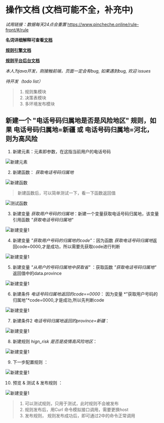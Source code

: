 # 操作文档 (文档可能不全，补充中)

*试用链接：数据每天24点会重置* https://www.pincheche.online/rule-front/#/rule

**名词详细解释可查看[文档](https://github.com/zjb-it/rule-engine/blob/master/README.md)**

**[规则引擎文档](https://github.com/zjb-it/rule-engine/blob/master/README.md)**

**[规则平台后台文档](https://github.com/zjb-it/rule-platform-server/blob/master/README.md)**

*本人为java开发，刚接触前端，页面一定会有bug, 如果遇到bug, 欢迎 issues*

*待开发（todo list）*
>1. 规则集模块
>2. 决策表模块
>3. 多环境发布模块


## 新建一个 "电话号码归属地是否是风险地区" 规则，如果 电话号码归属地=新疆 或 电话号码归属地=河北，则为高风险

1. 新建元素：元素即参数，在这指当前用户的电话号码

![新建元素](https://github.com/zjb-it/rule-platform-front/blob/master/screenshot/element.jpg)

2. 新建函数： *获取电话号码归属地*

![新建函数](https://github.com/zjb-it/rule-platform-front/blob/master/screenshot/function.jpg)

>新建函数后，可以简单测试一下，看一下函数返回值

![测试函数](https://github.com/zjb-it/rule-platform-front/blob/master/screenshot/testFunction.jpg)

3. 新建变量 *获取用户号码的归属地*：新建一个变量获取电话号码归属地，该变量引用函数 *"获取电话号码归属地"*

![新建变量1](https://github.com/zjb-it/rule-platform-front/blob/master/screenshot/variable.jpg)

4. 新建变量 *"获取用户号码的归属地的code"*：因为函数 *获取电话号码归属地*返回code=0000,才是成功，所以需要先获取code进行判断 

![新建变量1](https://github.com/zjb-it/rule-platform-front/blob/master/screenshot/variable1.jpg)

5. 新建变量 *"从用户的号码归属地中获取省"* ：获取函数 *"获取电话号码归属地"* 返回值中的data.province 

![新建变量1](https://github.com/zjb-it/rule-platform-front/blob/master/screenshot/variable2.jpg)

6. 新建条件 *电话号码归属地返回的code==0000*： 因为变量 *"获取用户号码的归属地"*code=0000,才是成功,所以先判断code

![新建变量1](https://github.com/zjb-it/rule-platform-front/blob/master/screenshot/condition1.jpg)

7. 新建条件2 *电话号码归属地返回的province=新疆*： 

![新建变量1](https://github.com/zjb-it/rule-platform-front/blob/master/screenshot/condition.jpg)

8. 新建规则 *hign_risk 是否是疫情高风险地区*： 

![新建变量1](https://github.com/zjb-it/rule-platform-front/blob/master/screenshot/rule1.jpg)

9. 下一步配置规则 ： 

![新建变量1](https://github.com/zjb-it/rule-platform-front/blob/master/screenshot/rule2.jpg)

10. 预览 & 测试 & 发布规则 ： 

![新建变量1](https://github.com/zjb-it/rule-platform-front/blob/master/screenshot/rule3.jpg)

>1. 可以测试规则，只用于测试，此时规则不会被发布
>2. 规则发布后，用Curl 命令模拟接口调用，需要更换host
>3. 发布规则， 规则发布成功后，即可通过2中的命令正常调用